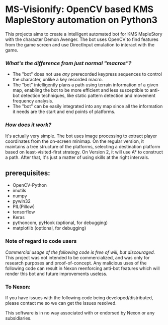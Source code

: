 # MS-Visionify: OpenCV based KMS MapleStory automation on Python3
This projects aims to create a intelligent automated bot for KMS MapleStory with the character Demon Avenger. 
The bot uses OpenCV to find features from the game screen and use DirectInput emulation to interact
with the game.

### *What's the difference from just normal "macros"?*
* The "bot" does not use *any* prerecorded keypress sequences to control the character, unlike a key recorded macro.
* The "bot" intelligently plans a path using terrain information of a given map, enabling the bot to be more efficient and
  less susceptible to anti-bot detection techniques, like static pattern detection and movement frequency analysis.
* The "bot" can be easily integrated into any map since all the information it needs are the start and end points of platforms.

### *How does it work?*
 It's actually very simple. The bot uses image processing to extract player coordinates from the on-screen minimap. On
 the regular version, it maintains a tree structure of the platforms, selecting a destination platform based on least-visited-first
 strategy. On Version 2, it will use A* to construct a path. After that, it's just a matter of using skills at the right intervals.

## prerequisites:
* OpenCV-Python
* imutils
* numpy
* pywin32
* PIL(Pillow)
* tensorflow
* Keras
* pythoncom, pyHook (optional, for debugging)
* matplotlib (optional, for debugging)

### Note of regard to code users
*Commercial usage of the following code is free of will, but discouraged.* This project was not intended to be commercialized, and was
only for research purposes and proof-of-concept. Any malicious uses of the following code can result in
Nexon reenforcing anti-bot features which will render this bot and future improvements useless.

### To Nexon:
If you have issues with the following code being developed/distributed, please contact me so we can get the issues resolved.

This software is in no way associated with or endorsed by Nexon or any subsidiaries.
